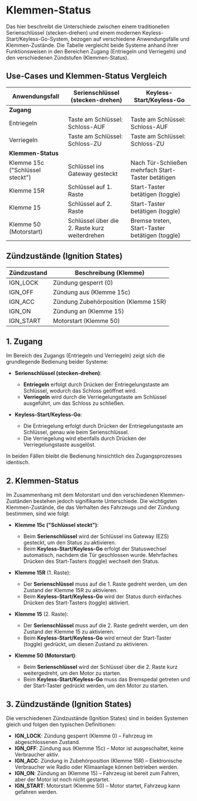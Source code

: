 # Klemmen-Status

Das hier beschreibt die Unterschiede zwischen einem traditionellen Serienschlüssel (stecken-drehen) und einem modernen Keyless-Start/Keyless-Go-System, bezogen auf verschiedene Anwendungsfälle und Klemmen-Zustände. Die Tabelle vergleicht beide Systeme anhand ihrer Funktionsweisen in den Bereichen Zugang (Entriegeln und Verriegeln) und den verschiedenen Zündstufen (Klemmen-Status).


## Use-Cases und Klemmen-Status Vergleich

| **Anwendungsfall**               | **Serienschlüssel (stecken-drehen)**                        | **Keyless-Start/Keyless-Go**                             |
| --------------------------------- | ---------------------------------------------------------- | ------------------------------------------------------- |
| **Zugang**                        |                                                            |                                                         |
| Entriegeln                        | Taste am Schlüssel: Schloss-AUF                            | Taste am Schlüssel: Schloss-AUF                          |
| Verriegeln                        | Taste am Schlüssel: Schloss-ZU                             | Taste am Schlüssel: Schloss-ZU                           |
| **Klemmen-Status**                |                                                            |                                                         |
| Klemme 15c ("Schlüssel steckt")    | Schlüssel ins Gateway gesteckt                                 | Nach Tür-Schließen mehrfach Start-Taster betätigen       |
| Klemme 15R                        | Schlüssel auf 1. Raste                                     | Start-Taster betätigen (toggle)                          |
| Klemme 15                         | Schlüssel auf 2. Raste                                     | Start-Taster betätigen (toggle)                          |
| Klemme 50 (Motorstart)            | Schlüssel über die 2. Raste kurz weiterdrehen              | Bremse treten, Start-Taster betätigen (toggle)           |


## Zündzustände (Ignition States)

| **Zündzustand** | **Beschreibung (Klemme)**           |
| --------------- | ----------------------------------- |
| IGN_LOCK        | Zündung gesperrt (0)                |
| IGN_OFF         | Zündung aus (Klemme 15c)            |
| IGN_ACC         | Zündung Zubehörposition (Klemme 15R)|
| IGN_ON          | Zündung an (Klemme 15)              |
| IGN_START       | Motorstart (Klemme 50)              |

## 1. Zugang

Im Bereich des Zugangs (Entriegeln und Verriegeln) zeigt sich die grundlegende Bedienung beider Systeme:

- **Serienschlüssel (stecken-drehen)**: 
  - **Entriegeln** erfolgt durch Drücken der Entriegelungstaste am Schlüssel, wodurch das Schloss geöffnet wird. 
  - **Verriegeln** wird durch die Verriegelungstaste am Schlüssel ausgeführt, um das Schloss zu schließen.
  
- **Keyless-Start/Keyless-Go**:
  - Die Entriegelung erfolgt durch Drücken der Entriegelungstaste am Schlüssel, genau wie beim Serienschlüssel. 
  - Die Verriegelung wird ebenfalls durch Drücken der Verriegelungstaste ausgelöst.

In beiden Fällen bleibt die Bedienung hinsichtlich des Zugangsprozesses identisch.

## 2. Klemmen-Status

Im Zusammenhang mit dem Motorstart und den verschiedenen Klemmen-Zuständen bestehen jedoch signifikante Unterschiede. Die wichtigsten Klemmen-Zustände, die das Verhalten des Fahrzeugs und der Zündung bestimmen, sind wie folgt:

- **Klemme 15c ("Schlüssel steckt")**: 
  - Beim **Serienschlüssel** wird der Schlüssel ins Gateway (EZS) gesteckt, um den Status zu aktivieren. 
  - Beim **Keyless-Start/Keyless-Go** erfolgt der Statuswechsel automatisch, nachdem die Tür geschlossen wurde. Mehrfaches Drücken des Start-Tasters (toggle) wechselt den Status.

- **Klemme 15R** (1. Raste): 
  - Der **Serienschlüssel** muss auf die 1. Raste gedreht werden, um den Zustand der Klemme 15R zu aktivieren.
  - Beim **Keyless-Start/Keyless-Go** wird der Status durch einfaches Drücken des Start-Tasters (toggle) aktiviert.

- **Klemme 15** (2. Raste): 
  - Der **Serienschlüssel** muss auf die 2. Raste gedreht werden, um den Zustand der Klemme 15 zu aktivieren.
  - Beim **Keyless-Start/Keyless-Go** wird erneut der Start-Taster (toggle) gedrückt, um diesen Zustand zu aktivieren.

- **Klemme 50 (Motorstart)**: 
  - Beim **Serienschlüssel** wird der Schlüssel über die 2. Raste kurz weitergedreht, um den Motor zu starten.
  - Beim **Keyless-Start/Keyless-Go** muss das Bremspedal getreten und der Start-Taster gedrückt werden, um den Motor zu starten.

## 3. Zündzustände (Ignition States)

Die verschiedenen Zündzustände (Ignition States) sind in beiden Systemen gleich und folgen den typischen Definitionen:

- **IGN_LOCK**: Zündung gesperrt (Klemme 0) – Fahrzeug im abgeschlossenen Zustand.
- **IGN_OFF**: Zündung aus (Klemme 15c) – Motor ist ausgeschaltet, keine Verbraucher aktiv.
- **IGN_ACC**: Zündung in Zubehörposition (Klemme 15R) – Elektronische Verbraucher wie Radio oder Klimaanlage können betrieben werden.
- **IGN_ON**: Zündung an (Klemme 15) – Fahrzeug ist bereit zum Fahren, aber der Motor ist noch nicht gestartet.
- **IGN_START**: Motorstart (Klemme 50) – Motor startet, Fahrzeug kann gefahren werden.

